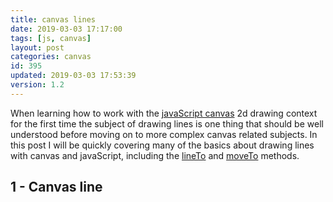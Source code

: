 ```yaml
---
title: canvas lines
date: 2019-03-03 17:17:00
tags: [js, canvas]
layout: post
categories: canvas
id: 395
updated: 2019-03-03 17:53:39
version: 1.2
---
```


When learning how to work with the [javaScript canvas](https://developer.mozilla.org/en-US/docs/Web/API/Canvas_API/Tutorial) 2d drawing context for the first time the subject of drawing lines is one thing that should be well understood before moving on to more complex canvas related subjects. In this post I will be quickly covering many of the basics about drawing lines with canvas and javaScript, including the [lineTo](https://developer.mozilla.org/en-US/docs/Web/API/CanvasRenderingContext2D/lineTo) and [moveTo](https://developer.mozilla.org/en-US/docs/Web/API/CanvasRenderingContext2D/moveTo) methods.

<!-- more -->

## 1 - Canvas line